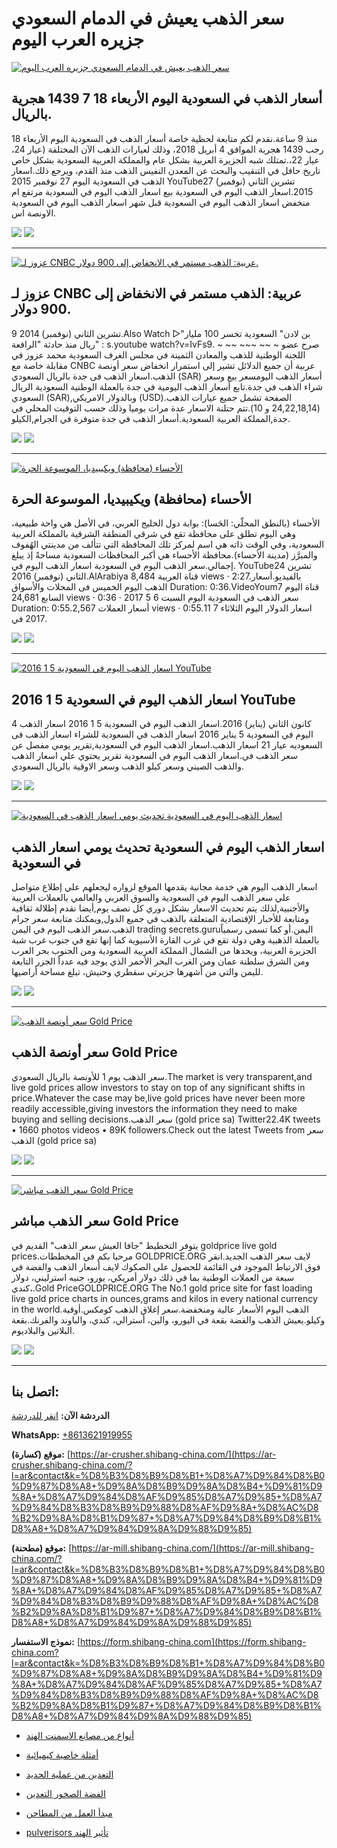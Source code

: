 # سعر الذهب يعيش في الدمام السعودي جزيره العرب اليوم

<a href="https://swt.shibang-china.com/?l=ar&img&k=%D8%B3%D8%B9%D8%B1+%D8%A7%D9%84%D8%B0%D9%87%D8%A8+%D9%8A%D8%B9%D9%8A%D8%B4+%D9%81%D9%8A+%D8%A7%D9%84%D8%AF%D9%85%D8%A7%D9%85+%D8%A7%D9%84%D8%B3%D8%B9%D9%88%D8%AF%D9%8A+%D8%AC%D8%B2%D9%8A%D8%B1%D9%87+%D8%A7%D9%84%D8%B9%D8%B1%D8%A8+%D8%A7%D9%84%D9%8A%D9%88%D9%85" target="_blank">![سعر الذهب يعيش في الدمام السعودي جزيره العرب اليوم](http://static.shibang-china.com/all-800x300/297.jpg)</a>

## أسعار الذهب في السعودية اليوم الأربعاء 18 7 1439 هجرية بالريال.
منذ 9 ساعة.نقدم لكم متابعة لحظية خاصة أسعار الذهب في السعودية اليوم الأربعاء 18 رجب 1439 هجرية الموافق 4 أبريل 2018، وذلك لعيارات الذهب الآن المختلفة (عيار 24، عيار 22،.تمتلك شبه الجزيرة العربية بشكل عام والمملكة العربية السعودية بشكل خاص تاريخ حافل في التنقيب والبحث عن المعدن النفيس الذهب منذ القدم، ويرجع ذلك.اسعار الذهب في السعودية اليوم 27 نوفمبر 2015 YouTube27 تشرين الثاني (نوفمبر) 2015.اسعار الذهب اليوم في السعودية بيع اسعار الذهب اليوم في السعودية مرتفع ام منخفض اسعار الذهب اليوم في السعودية قبل شهر اسعار الذهب اليوم في السعودية الاونصة اس.


<a href="https://whatsapp.shibangsoft.com/WhatsApp.php" target="_blank" title="WhatsApp">![](http://static.shibang-china.com/icon/whatsapp.png)</a> <a href="https://swt.shibang-china.com/?l=ar&icon&k=%D8%B3%D8%B9%D8%B1+%D8%A7%D9%84%D8%B0%D9%87%D8%A8+%D9%8A%D8%B9%D9%8A%D8%B4+%D9%81%D9%8A+%D8%A7%D9%84%D8%AF%D9%85%D8%A7%D9%85+%D8%A7%D9%84%D8%B3%D8%B9%D9%88%D8%AF%D9%8A+%D8%AC%D8%B2%D9%8A%D8%B1%D9%87+%D8%A7%D9%84%D8%B9%D8%B1%D8%A8+%D8%A7%D9%84%D9%8A%D9%88%D9%85" target="_blank">![](http://static.shibang-china.com/icon/chat-ar.png)</a>

---

<a href="https://swt.shibang-china.com/?l=ar&img&k=%D8%B3%D8%B9%D8%B1+%D8%A7%D9%84%D8%B0%D9%87%D8%A8+%D9%8A%D8%B9%D9%8A%D8%B4+%D9%81%D9%8A+%D8%A7%D9%84%D8%AF%D9%85%D8%A7%D9%85+%D8%A7%D9%84%D8%B3%D8%B9%D9%88%D8%AF%D9%8A+%D8%AC%D8%B2%D9%8A%D8%B1%D9%87+%D8%A7%D9%84%D8%B9%D8%B1%D8%A8+%D8%A7%D9%84%D9%8A%D9%88%D9%85" target="_blank">![عزوز لـ CNBC عربية: الذهب مستمر في الانخفاض إلى 900 دولار.](http://static.shibang-china.com/all-800x300/1184.jpg)</a>

## عزوز لـ CNBC عربية: الذهب مستمر في الانخفاض إلى 900 دولار.
9 تشرين الثاني (نوفمبر) 2014.Also Watch ▻&quot;بن لادن&quot; السعودية تخسر 100 مليار ريال منذ حادثة &quot;الرافعة&quot; : s.youtube watch?v=IvFs9. ~ ~~ ~~~ ~~ ~ صرح عضو اللجنة الوطنية للذهب والمعادن الثمينة في مجلس الغرف السعودية محمد عزوز في مقابلة خاصة مع CNBC عربية أن جميع الدلائل تشير إلى استمرار انخفاض سعر أونصة الذهب.اسعار الذهب فى جدة بالريال السعودي (SAR) أسعار الذهب اليومسعر بيع وسعر شراء الذهب في جدة.تابع أسعار الذهب اليومية في جدة بالعملة الوطنية السعودية الريال السعودي (SAR),وبالدولار الامريكي (USD).الصفحة تشمل جميع عيارات الذهب (24,22,18,14 و 10).تتم حتلنة الاسعار عدة مرات يوميا وذلك حسب التوقيت المحلي في جدة,المملكة العربية السعودية.أسعار الذهب في جدة متوفرة في الجرام,الكيلو.


<a href="https://whatsapp.shibangsoft.com/WhatsApp.php" target="_blank" title="WhatsApp">![](http://static.shibang-china.com/icon/whatsapp.png)</a> <a href="https://swt.shibang-china.com/?l=ar&icon&k=%D8%B3%D8%B9%D8%B1+%D8%A7%D9%84%D8%B0%D9%87%D8%A8+%D9%8A%D8%B9%D9%8A%D8%B4+%D9%81%D9%8A+%D8%A7%D9%84%D8%AF%D9%85%D8%A7%D9%85+%D8%A7%D9%84%D8%B3%D8%B9%D9%88%D8%AF%D9%8A+%D8%AC%D8%B2%D9%8A%D8%B1%D9%87+%D8%A7%D9%84%D8%B9%D8%B1%D8%A8+%D8%A7%D9%84%D9%8A%D9%88%D9%85" target="_blank">![](http://static.shibang-china.com/icon/chat-ar.png)</a>

---

<a href="https://swt.shibang-china.com/?l=ar&img&k=%D8%B3%D8%B9%D8%B1+%D8%A7%D9%84%D8%B0%D9%87%D8%A8+%D9%8A%D8%B9%D9%8A%D8%B4+%D9%81%D9%8A+%D8%A7%D9%84%D8%AF%D9%85%D8%A7%D9%85+%D8%A7%D9%84%D8%B3%D8%B9%D9%88%D8%AF%D9%8A+%D8%AC%D8%B2%D9%8A%D8%B1%D9%87+%D8%A7%D9%84%D8%B9%D8%B1%D8%A8+%D8%A7%D9%84%D9%8A%D9%88%D9%85" target="_blank">![الأحساء (محافظة) ويكيبيديا، الموسوعة الحرة](http://static.shibang-china.com/all-800x300/952.jpg)</a>

## الأحساء (محافظة) ويكيبيديا، الموسوعة الحرة
الأحساء (بالنطق المحلّي: الحَسا): بوابة دول الخليج العربي، في الأصل هي واحة طبيعية، وهي اليوم تطلق على محافظة تقع في شرقي المنطقة الشرقية بالمملكة العربية السعودية، وفي الوقت ذاته هي اسم لمركز تلك المحافظة التي تتألف من مدينتي الهُفوف والمبرَّز (مدينة الأحساء).محافظة الأحساء هي أكبر المحافظات السعودية مساحةً إذ يبلغ إجمالي.سعر الذهب اليوم في السعودية اسعار الذهب اليوم في. YouTube24 تشرين الثاني (نوفمبر) 2016.AlArabiya قناة العربية 8,484 views &middot; 2:27.بالفيديو.أسعار الذهب اليوم الخميس فى المحلات والأسواق Duration: 0:36.VideoYoum7 قناة اليوم السابع 24,681 views &middot; 0:36 &middot; سعر الذهب في السعودية اليوم السبت 6 5 2017 Duration: 0:55.أسعار العملات 2,567 views &middot; 0:55.اسعار الدولار اليوم الثلاثاء 7 11 2017 في.


<a href="https://whatsapp.shibangsoft.com/WhatsApp.php" target="_blank" title="WhatsApp">![](http://static.shibang-china.com/icon/whatsapp.png)</a> <a href="https://swt.shibang-china.com/?l=ar&icon&k=%D8%B3%D8%B9%D8%B1+%D8%A7%D9%84%D8%B0%D9%87%D8%A8+%D9%8A%D8%B9%D9%8A%D8%B4+%D9%81%D9%8A+%D8%A7%D9%84%D8%AF%D9%85%D8%A7%D9%85+%D8%A7%D9%84%D8%B3%D8%B9%D9%88%D8%AF%D9%8A+%D8%AC%D8%B2%D9%8A%D8%B1%D9%87+%D8%A7%D9%84%D8%B9%D8%B1%D8%A8+%D8%A7%D9%84%D9%8A%D9%88%D9%85" target="_blank">![](http://static.shibang-china.com/icon/chat-ar.png)</a>

---

<a href="https://swt.shibang-china.com/?l=ar&img&k=%D8%B3%D8%B9%D8%B1+%D8%A7%D9%84%D8%B0%D9%87%D8%A8+%D9%8A%D8%B9%D9%8A%D8%B4+%D9%81%D9%8A+%D8%A7%D9%84%D8%AF%D9%85%D8%A7%D9%85+%D8%A7%D9%84%D8%B3%D8%B9%D9%88%D8%AF%D9%8A+%D8%AC%D8%B2%D9%8A%D8%B1%D9%87+%D8%A7%D9%84%D8%B9%D8%B1%D8%A8+%D8%A7%D9%84%D9%8A%D9%88%D9%85" target="_blank">![اسعار الذهب اليوم في السعودية 5 1 2016 YouTube](http://static.shibang-china.com/all-800x300/15.jpg)</a>

## اسعار الذهب اليوم في السعودية 5 1 2016 YouTube
4 كانون الثاني (يناير) 2016.اسعار الذهب اليوم في السعودية 5 1 2016 اسعار الذهب اليوم في السعودية 5 يناير 2016 اسعار الذهب في السعودية للشراء اسعار الذهب فى السعوديه عيار 21 اسعار الذهب.اسعار الذهب اليوم في السعودية,تقرير يومي مفصل عن سعر الذهب في.اسعار الذهب اليوم في السعودية تقرير يحتوي علي اسعار الذهب والذهب الصيني وسعر كيلو الذهب وسعر الاوقية بالريال السعودي.


<a href="https://whatsapp.shibangsoft.com/WhatsApp.php" target="_blank" title="WhatsApp">![](http://static.shibang-china.com/icon/whatsapp.png)</a> <a href="https://swt.shibang-china.com/?l=ar&icon&k=%D8%B3%D8%B9%D8%B1+%D8%A7%D9%84%D8%B0%D9%87%D8%A8+%D9%8A%D8%B9%D9%8A%D8%B4+%D9%81%D9%8A+%D8%A7%D9%84%D8%AF%D9%85%D8%A7%D9%85+%D8%A7%D9%84%D8%B3%D8%B9%D9%88%D8%AF%D9%8A+%D8%AC%D8%B2%D9%8A%D8%B1%D9%87+%D8%A7%D9%84%D8%B9%D8%B1%D8%A8+%D8%A7%D9%84%D9%8A%D9%88%D9%85" target="_blank">![](http://static.shibang-china.com/icon/chat-ar.png)</a>

---

<a href="https://swt.shibang-china.com/?l=ar&img&k=%D8%B3%D8%B9%D8%B1+%D8%A7%D9%84%D8%B0%D9%87%D8%A8+%D9%8A%D8%B9%D9%8A%D8%B4+%D9%81%D9%8A+%D8%A7%D9%84%D8%AF%D9%85%D8%A7%D9%85+%D8%A7%D9%84%D8%B3%D8%B9%D9%88%D8%AF%D9%8A+%D8%AC%D8%B2%D9%8A%D8%B1%D9%87+%D8%A7%D9%84%D8%B9%D8%B1%D8%A8+%D8%A7%D9%84%D9%8A%D9%88%D9%85" target="_blank">![اسعار الذهب اليوم في السعودية تحديث يومي اسعار الذهب في السعودية](http://static.shibang-china.com/all-800x300/1496.jpg)</a>

## اسعار الذهب اليوم في السعودية تحديث يومي اسعار الذهب في السعودية
اسعار الذهب اليوم هي خدمة مجانية يقدمها الموقع لزواره ليجعلهم علي إطلاع متواصل علي سعر الذهب اليوم في السعودية والسوق العربي والعالمي بالعملات العربية والأجنبية,لذلك يتم تحديث الاسعار بشكل دوري كل نصف يوم,أيضا نقدم إطلالة ثقافية ومتابعة للأخبار الإقتصادية المتعلقة بالذهب في جميع الدول,ويمكنك متابعة سعر جرام الذهب.سعر الذهب اليوم في اليمن trading secrets.guruاليمن.أو كما تسمى رسمياً بالعملة الذهبية وهي دولة تقع في غرب القارة الأسيوية كما إنها تقع في جنوب غرب شبة الجزيرة العربية، ويحدها من الشمال المملكة العربية السعودية ومن الجنوب بحر العرب ومن الشرق سلطنة عمان ومن الغرب البحر الأحمر الذي يوجد فيه عدداً الجزر التابعة لليمن والتي من أشهرها جزيرتي سقطري وحنيش، تبلغ مساحة أراضيها.


<a href="https://whatsapp.shibangsoft.com/WhatsApp.php" target="_blank" title="WhatsApp">![](http://static.shibang-china.com/icon/whatsapp.png)</a> <a href="https://swt.shibang-china.com/?l=ar&icon&k=%D8%B3%D8%B9%D8%B1+%D8%A7%D9%84%D8%B0%D9%87%D8%A8+%D9%8A%D8%B9%D9%8A%D8%B4+%D9%81%D9%8A+%D8%A7%D9%84%D8%AF%D9%85%D8%A7%D9%85+%D8%A7%D9%84%D8%B3%D8%B9%D9%88%D8%AF%D9%8A+%D8%AC%D8%B2%D9%8A%D8%B1%D9%87+%D8%A7%D9%84%D8%B9%D8%B1%D8%A8+%D8%A7%D9%84%D9%8A%D9%88%D9%85" target="_blank">![](http://static.shibang-china.com/icon/chat-ar.png)</a>

---

<a href="https://swt.shibang-china.com/?l=ar&img&k=%D8%B3%D8%B9%D8%B1+%D8%A7%D9%84%D8%B0%D9%87%D8%A8+%D9%8A%D8%B9%D9%8A%D8%B4+%D9%81%D9%8A+%D8%A7%D9%84%D8%AF%D9%85%D8%A7%D9%85+%D8%A7%D9%84%D8%B3%D8%B9%D9%88%D8%AF%D9%8A+%D8%AC%D8%B2%D9%8A%D8%B1%D9%87+%D8%A7%D9%84%D8%B9%D8%B1%D8%A8+%D8%A7%D9%84%D9%8A%D9%88%D9%85" target="_blank">![سعر أونصة الذهب Gold Price](http://static.shibang-china.com/all-800x300/849.jpg)</a>

## سعر أونصة الذهب Gold Price
سعر الذهب يوم 1 للأونصة بالريال السعودي.The market is very transparent,and live gold prices allow investors to stay on top of any significant shifts in price.Whatever the case may be,live gold prices have never been more readily accessible,giving investors the information they need to make buying and selling decisions.سعر الذهب (gold price sa) Twitter22.4K tweets • 1660 photos videos • 89K followers.Check out the latest Tweets from سعر الذهب (gold price sa)


<a href="https://whatsapp.shibangsoft.com/WhatsApp.php" target="_blank" title="WhatsApp">![](http://static.shibang-china.com/icon/whatsapp.png)</a> <a href="https://swt.shibang-china.com/?l=ar&icon&k=%D8%B3%D8%B9%D8%B1+%D8%A7%D9%84%D8%B0%D9%87%D8%A8+%D9%8A%D8%B9%D9%8A%D8%B4+%D9%81%D9%8A+%D8%A7%D9%84%D8%AF%D9%85%D8%A7%D9%85+%D8%A7%D9%84%D8%B3%D8%B9%D9%88%D8%AF%D9%8A+%D8%AC%D8%B2%D9%8A%D8%B1%D9%87+%D8%A7%D9%84%D8%B9%D8%B1%D8%A8+%D8%A7%D9%84%D9%8A%D9%88%D9%85" target="_blank">![](http://static.shibang-china.com/icon/chat-ar.png)</a>

---

<a href="https://swt.shibang-china.com/?l=ar&img&k=%D8%B3%D8%B9%D8%B1+%D8%A7%D9%84%D8%B0%D9%87%D8%A8+%D9%8A%D8%B9%D9%8A%D8%B4+%D9%81%D9%8A+%D8%A7%D9%84%D8%AF%D9%85%D8%A7%D9%85+%D8%A7%D9%84%D8%B3%D8%B9%D9%88%D8%AF%D9%8A+%D8%AC%D8%B2%D9%8A%D8%B1%D9%87+%D8%A7%D9%84%D8%B9%D8%B1%D8%A8+%D8%A7%D9%84%D9%8A%D9%88%D9%85" target="_blank">![سعر الذهب مباشر Gold Price](http://static.shibang-china.com/all-800x300/1461.jpg)</a>

## سعر الذهب مباشر Gold Price
يتوفر التخطيط &quot;جافا العيش سعر الذهب&quot; القديم في goldprice live gold prices.مرحبا بكم في المخططات GOLDPRICE.ORG لايف سعر الذهب الجديد.انقر فوق الارتباط الموجود في القائمة للحصول على الصكوك لايف أسعار الذهب والفضة في سبعة من العملات الوطنية بما في ذلك دولار أمريكي، يورو، جنيه استرليني، دولار كندي،.Gold PriceGOLDPRICE.ORG The No.1 gold price site for fast loading live gold price charts in ounces,grams and kilos in every national currency in the world.الذهب اليوم الأسعار عالية ومنخفضة.سعر إغلاق الذهب كومكس.أوقية وكيلو.يعيش الذهب والفضة بقعة في اليورو، والين، أسترالي، كندي، والباوند والفرنك.بقعة البلاتين والبلاديوم.


<a href="https://whatsapp.shibangsoft.com/WhatsApp.php" target="_blank" title="WhatsApp">![](http://static.shibang-china.com/icon/whatsapp.png)</a> <a href="https://swt.shibang-china.com/?l=ar&icon&k=%D8%B3%D8%B9%D8%B1+%D8%A7%D9%84%D8%B0%D9%87%D8%A8+%D9%8A%D8%B9%D9%8A%D8%B4+%D9%81%D9%8A+%D8%A7%D9%84%D8%AF%D9%85%D8%A7%D9%85+%D8%A7%D9%84%D8%B3%D8%B9%D9%88%D8%AF%D9%8A+%D8%AC%D8%B2%D9%8A%D8%B1%D9%87+%D8%A7%D9%84%D8%B9%D8%B1%D8%A8+%D8%A7%D9%84%D9%8A%D9%88%D9%85" target="_blank">![](http://static.shibang-china.com/icon/chat-ar.png)</a>

---
## اتصل بنا:

**الدردشة الآن:** [انقر للدردشة](https://swt.shibang-china.com?l=ar&contact&k=%D8%B3%D8%B9%D8%B1+%D8%A7%D9%84%D8%B0%D9%87%D8%A8+%D9%8A%D8%B9%D9%8A%D8%B4+%D9%81%D9%8A+%D8%A7%D9%84%D8%AF%D9%85%D8%A7%D9%85+%D8%A7%D9%84%D8%B3%D8%B9%D9%88%D8%AF%D9%8A+%D8%AC%D8%B2%D9%8A%D8%B1%D9%87+%D8%A7%D9%84%D8%B9%D8%B1%D8%A8+%D8%A7%D9%84%D9%8A%D9%88%D9%85)

**WhatsApp:**  [+8613621919955](https://whatsapp.shibangsoft.com/WhatsApp.php)

**موقع (كسارة):** [https://ar-crusher.shibang-china.com/](https://ar-crusher.shibang-china.com/?l=ar&contact&k=%D8%B3%D8%B9%D8%B1+%D8%A7%D9%84%D8%B0%D9%87%D8%A8+%D9%8A%D8%B9%D9%8A%D8%B4+%D9%81%D9%8A+%D8%A7%D9%84%D8%AF%D9%85%D8%A7%D9%85+%D8%A7%D9%84%D8%B3%D8%B9%D9%88%D8%AF%D9%8A+%D8%AC%D8%B2%D9%8A%D8%B1%D9%87+%D8%A7%D9%84%D8%B9%D8%B1%D8%A8+%D8%A7%D9%84%D9%8A%D9%88%D9%85)

**موقع (مطحنة):** [https://ar-mill.shibang-china.com/](https://ar-mill.shibang-china.com/?l=ar&contact&k=%D8%B3%D8%B9%D8%B1+%D8%A7%D9%84%D8%B0%D9%87%D8%A8+%D9%8A%D8%B9%D9%8A%D8%B4+%D9%81%D9%8A+%D8%A7%D9%84%D8%AF%D9%85%D8%A7%D9%85+%D8%A7%D9%84%D8%B3%D8%B9%D9%88%D8%AF%D9%8A+%D8%AC%D8%B2%D9%8A%D8%B1%D9%87+%D8%A7%D9%84%D8%B9%D8%B1%D8%A8+%D8%A7%D9%84%D9%8A%D9%88%D9%85)

**نموذج الاستفسار:** [https://form.shibang-china.com](https://form.shibang-china.com?l=ar&contact&k=%D8%B3%D8%B9%D8%B1+%D8%A7%D9%84%D8%B0%D9%87%D8%A8+%D9%8A%D8%B9%D9%8A%D8%B4+%D9%81%D9%8A+%D8%A7%D9%84%D8%AF%D9%85%D8%A7%D9%85+%D8%A7%D9%84%D8%B3%D8%B9%D9%88%D8%AF%D9%8A+%D8%AC%D8%B2%D9%8A%D8%B1%D9%87+%D8%A7%D9%84%D8%B9%D8%B1%D8%A8+%D8%A7%D9%84%D9%8A%D9%88%D9%85)

* [أنواع من مصانع الاسمنت الهند](../29/%D8%A3%D9%86%D9%88%D8%A7%D8%B9%20%D9%85%D9%86%20%D9%85%D8%B5%D8%A7%D9%86%D8%B9%20%D8%A7%D9%84%D8%A7%D8%B3%D9%85%D9%86%D8%AA%20%D8%A7%D9%84%D9%87%D9%86%D8%AF.md)

* [أمثلة خاصية كيميائية](../27/%D8%A3%D9%85%D8%AB%D9%84%D8%A9%20%D8%AE%D8%A7%D8%B5%D9%8A%D8%A9%20%D9%83%D9%8A%D9%85%D9%8A%D8%A7%D8%A6%D9%8A%D8%A9.md)

* [التعدين من عملية الحديد](../30/%D8%A7%D9%84%D8%AA%D8%B9%D8%AF%D9%8A%D9%86%20%D9%85%D9%86%20%D8%B9%D9%85%D9%84%D9%8A%D8%A9%20%D8%A7%D9%84%D8%AD%D8%AF%D9%8A%D8%AF.md)

* [الفضة الصخور التعدين](../26/%D8%A7%D9%84%D9%81%D8%B6%D8%A9%20%D8%A7%D9%84%D8%B5%D8%AE%D9%88%D8%B1%20%D8%A7%D9%84%D8%AA%D8%B9%D8%AF%D9%8A%D9%86.md)

* [مبدأ العمل من المطاحن](../30/%D9%85%D8%A8%D8%AF%D8%A3%20%D8%A7%D9%84%D8%B9%D9%85%D9%84%20%D9%85%D9%86%20%D8%A7%D9%84%D9%85%D8%B7%D8%A7%D8%AD%D9%86.md)

* [pulverisors تأثير الهند](../30/pulverisors%20%D8%AA%D8%A3%D8%AB%D9%8A%D8%B1%20%D8%A7%D9%84%D9%87%D9%86%D8%AF.md)